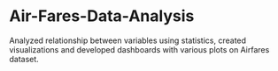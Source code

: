 # Air-Fares-Data-Analysis
Analyzed relationship between variables using statistics, created visualizations and developed dashboards with various plots on Airfares dataset.
